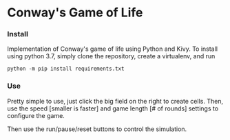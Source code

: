 # Conway's Game of Life

### Install
Implementation of Conway's game of life using Python and Kivy. To install using python 3.7, simply clone the repository, create a virtualenv, and run
```
python -m pip install requirements.txt
```

### Use
Pretty simple to use, just click the big field on the right to create cells. Then, use the speed [smaller is faster] and game length [# of rounds] settings to configure the game.

Then use the run/pause/reset buttons to control the simulation.
